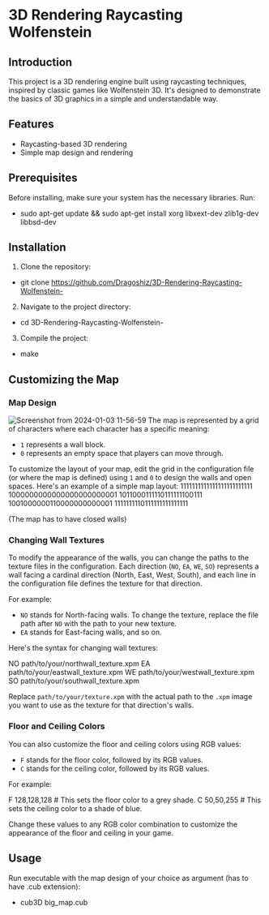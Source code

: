 # 3D Rendering Raycasting Wolfenstein

## Introduction
This project is a 3D rendering engine built using raycasting techniques, inspired by classic games like Wolfenstein 3D. It's designed to demonstrate the basics of 3D graphics in a simple and understandable way.

## Features
- Raycasting-based 3D rendering
- Simple map design and rendering

## Prerequisites
Before installing, make sure your system has the necessary libraries. Run:
- sudo apt-get update && sudo apt-get install xorg libxext-dev zlib1g-dev libbsd-dev

## Installation
1. Clone the repository:
- git clone https://github.com/Dragoshiz/3D-Rendering-Raycasting-Wolfenstein-

2. Navigate to the project directory:
- cd 3D-Rendering-Raycasting-Wolfenstein-

3. Compile the project:
- make

## Customizing the Map

### Map Design
![Screenshot from 2024-01-03 11-56-59](https://github.com/Dragoshiz/3D-Rendering-Raycasting-Wolfenstein-/assets/61502947/5befa6b9-7fdf-4937-b3a2-66ad092a47f1)
The map is represented by a grid of characters where each character has a specific meaning:
- `1` represents a wall block.
- `0` represents an empty space that players can move through.

To customize the layout of your map, edit the grid in the configuration file (or where the map is defined) using `1` and `0` to design the walls and open spaces. Here's an example of a simple map layout:
1111111111111111111111111
1000000000000000000000001
1011000111110111111100111
1001000000110000000000001
1111111110111111111111111

(The map has to have closed walls)


### Changing Wall Textures
To modify the appearance of the walls, you can change the paths to the texture files in the configuration. Each direction (`NO`, `EA`, `WE`, `SO`) represents a wall facing a cardinal direction (North, East, West, South), and each line in the configuration file defines the texture for that direction.

For example:
- `NO` stands for North-facing walls. To change the texture, replace the file path after `NO` with the path to your new texture.
- `EA` stands for East-facing walls, and so on.

Here's the syntax for changing wall textures:

NO path/to/your/northwall_texture.xpm
EA path/to/your/eastwall_texture.xpm
WE path/to/your/westwall_texture.xpm
SO path/to/your/southwall_texture.xpm

Replace `path/to/your/texture.xpm` with the actual path to the `.xpm` image you want to use as the texture for that direction's walls.

### Floor and Ceiling Colors
You can also customize the floor and ceiling colors using RGB values:

- `F` stands for the floor color, followed by its RGB values.
- `C` stands for the ceiling color, followed by its RGB values.

For example:

F 128,128,128 # This sets the floor color to a grey shade.
C 50,50,255 # This sets the ceiling color to a shade of blue.

Change these values to any RGB color combination to customize the appearance of the floor and ceiling in your game.

## Usage
Run executable with the map design of your choice as argument (has to have .cub extension):
- cub3D big_map.cub
